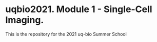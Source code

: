 # uqbio2021. Module 1 - Single-Cell Imaging.
This is the repository for the 2021 uq-bio Summer School
